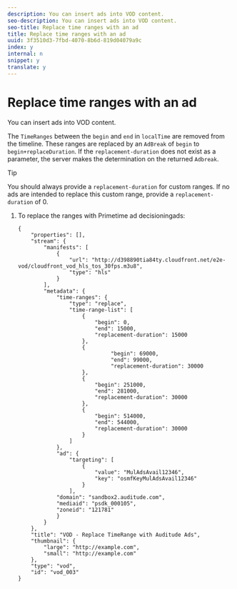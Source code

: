 ```yaml
---
description: You can insert ads into VOD content.
seo-description: You can insert ads into VOD content.
seo-title: Replace time ranges with an ad
title: Replace time ranges with an ad
uuid: 3f3510d3-7fbd-4070-8b6d-819d04079a9c
index: y
internal: n
snippet: y
translate: y
---
```


# Replace time ranges with an ad

You can insert ads into VOD content.

The `TimeRanges` between the `begin` and `end` in `localTime` are removed from the timeline. These ranges are replaced by an `AdBreak` of `begin` to `begin+replaceDuration`. If the `replacement-duration` does not exist as a parameter, the server makes the determination on the returned `Adbreak`. 

>[!TIP]
>
>You should always provide a `replacement-duration` for custom ranges. If no ads are intended to replace this custom range, provide a `replacement-duration` of 0. 

1. To replace the ranges with Primetime ad decisioningads:

   ```
   {   
       "properties": [],
       "stream": {
           "manifests": [
               {
                   "url": "http://d398890tia84ty.cloudfront.net/e2e-vod/cloudfront_vod_hls_tos_30fps.m3u8",
                   "type": "hls"
               }
           ],
           "metadata": {
               "time-ranges": {
                   "type": "replace",
                   "time-range-list": [
                       {
                           "begin": 0,
                           "end": 15000,
                           "replacement-duration": 15000
                       },
                       {
                                "begin": 69000,
                                "end": 99000,
                                "replacement-duration": 30000
                       },
                       {
                           "begin": 251000,
                           "end": 281000,
                           "replacement-duration": 30000
                       },
                       {
                           "begin": 514000,
                           "end": 544000,
                           "replacement-duration": 30000
                       }
                   ]
               },
               "ad": {
                   "targeting": [
                       {
                           "value": "MulAdsAvail12346",
                           "key": "osmfKeyMulAdsAvail12346"
                       }
                   ],
               "domain": "sandbox2.auditude.com",
               "mediaid": "psdk_000105",
               "zoneid": "121781"
               }     
           }
       },   
       "title": "VOD - Replace TimeRange with Auditude Ads",
       "thumbnail": {
           "large": "http://example.com",
           "small": "http://example.com"
       },
       "type": "vod",
       "id": "vod_003"
   }
   ```

